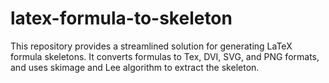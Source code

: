 # latex-formula-to-skeleton
This repository provides a streamlined solution for generating LaTeX formula skeletons. It converts formulas to Tex, DVI, SVG, and PNG formats, and uses skimage and Lee algorithm to extract the skeleton.

